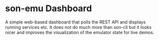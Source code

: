 <!--
 Copyright (c) 2017 SONATA-NFV and Paderborn University
 ALL RIGHTS RESERVED.
 
 Licensed under the Apache License, Version 2.0 (the "License");
 you may not use this file except in compliance with the License.
 You may obtain a copy of the License at

    http://www.apache.org/licenses/LICENSE-2.0

 Unless required by applicable law or agreed to in writing, software
 distributed under the License is distributed on an "AS IS" BASIS,
 WITHOUT WARRANTIES OR CONDITIONS OF ANY KIND, either express or implied.
 See the License for the specific language governing permissions and
 limitations under the License.

 Neither the name of the SONATA-NFV, Paderborn University
 nor the names of its contributors may be used to endorse or promote
 products derived from this software without specific prior written
 permission.

 This work has been performed in the framework of the SONATA project,
 funded by the European Commission under Grant number 671517 through
 the Horizon 2020 and 5G-PPP programmes. The authors would like to
 acknowledge the contributions of their colleagues of the SONATA
 partner consortium (www.sonata-nfv.eu).
-->

# son-emu Dashboard

A simple web-based dashboard that polls the REST API and displays running services etc. It does not do much more than son-cli but it looks nicer and improves the visualization of the emulator state for live demos.

